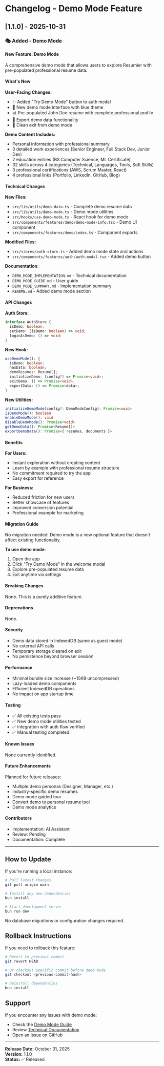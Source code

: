 # Changelog - Demo Mode Feature

## [1.1.0] - 2025-10-31

### 🎭 Added - Demo Mode

#### New Feature: Demo Mode
A comprehensive demo mode that allows users to explore Resumier with pre-populated professional resume data.

#### What's New

**User-Facing Changes:**
- ✨ Added "Try Demo Mode" button to auth modal
- 🎨 New demo mode interface with blue theme
- 📊 Pre-populated John Doe resume with complete professional profile
- 💾 Export demo data functionality
- 🚪 Clean exit from demo mode

**Demo Content Includes:**
- Personal information with professional summary
- 3 detailed work experiences (Senior Engineer, Full Stack Dev, Junior Dev)
- 2 education entries (BS Computer Science, ML Certificate)
- 32 skills across 4 categories (Technical, Languages, Tools, Soft Skills)
- 3 professional certifications (AWS, Scrum Master, React)
- 4 professional links (Portfolio, LinkedIn, GitHub, Blog)

#### Technical Changes

**New Files:**
- `src/lib/utils/demo-data.ts` - Complete demo resume data
- `src/lib/utils/demo-mode.ts` - Demo mode utilities
- `src/hooks/use-demo-mode.ts` - React hook for demo mode
- `src/components/features/demo/demo-mode-info.tsx` - Demo UI component
- `src/components/features/demo/index.ts` - Component exports

**Modified Files:**
- `src/stores/auth-store.ts` - Added demo mode state and actions
- `src/components/features/auth/auth-modal.tsx` - Added demo button

**Documentation:**
- `DEMO_MODE_IMPLEMENTATION.md` - Technical documentation
- `DEMO_MODE_GUIDE.md` - User guide
- `DEMO_MODE_SUMMARY.md` - Implementation summary
- `README.md` - Added demo mode section

#### API Changes

**Auth Store:**
```typescript
interface AuthStore {
  isDemo: boolean;
  setDemo: (isDemo: boolean) => void;
  loginAsDemo: () => void;
}
```

**New Hook:**
```typescript
useDemoMode(): {
  isDemo: boolean;
  hasData: boolean;
  demoResumes: Resume[];
  initializeDemo: (config?) => Promise<void>;
  exitDemo: () => Promise<void>;
  exportData: () => Promise<data>;
}
```

**New Utilities:**
```typescript
initializeDemoMode(config?: DemoModeConfig): Promise<void>
isDemoMode(): boolean
enableDemoMode(): void
disableDemoMode(): Promise<void>
getDemoData(): Promise<Resume[]>
exportDemoData(): Promise<{ resumes, documents }>
```

#### Benefits

**For Users:**
- Instant exploration without creating content
- Learn by example with professional resume structure
- No commitment required to try the app
- Easy export for reference

**For Business:**
- Reduced friction for new users
- Better showcase of features
- Improved conversion potential
- Professional example for marketing

#### Migration Guide

No migration needed. Demo mode is a new optional feature that doesn't affect existing functionality.

**To use demo mode:**
1. Open the app
2. Click "Try Demo Mode" in the welcome modal
3. Explore pre-populated resume data
4. Exit anytime via settings

#### Breaking Changes

None. This is a purely additive feature.

#### Deprecations

None.

#### Security

- Demo data stored in IndexedDB (same as guest mode)
- No external API calls
- Temporary storage cleared on exit
- No persistence beyond browser session

#### Performance

- Minimal bundle size increase (~15KB uncompressed)
- Lazy-loaded demo components
- Efficient IndexedDB operations
- No impact on app startup time

#### Testing

- ✅ All existing tests pass
- ✅ New demo mode utilities tested
- ✅ Integration with auth flow verified
- ✅ Manual testing completed

#### Known Issues

None currently identified.

#### Future Enhancements

Planned for future releases:
- Multiple demo personas (Designer, Manager, etc.)
- Industry-specific demo resumes
- Demo mode guided tour
- Convert demo to personal resume tool
- Demo mode analytics

#### Contributors

- Implementation: AI Assistant
- Review: Pending
- Documentation: Complete

---

## How to Update

If you're running a local instance:

```bash
# Pull latest changes
git pull origin main

# Install any new dependencies
bun install

# Start development server
bun run dev
```

No database migrations or configuration changes required.

## Rollback Instructions

If you need to rollback this feature:

```bash
# Revert to previous commit
git revert HEAD

# Or checkout specific commit before demo mode
git checkout <previous-commit-hash>

# Reinstall dependencies
bun install
```

## Support

If you encounter any issues with demo mode:
- Check the [Demo Mode Guide](./DEMO_MODE_GUIDE.md)
- Review [Technical Documentation](./DEMO_MODE_IMPLEMENTATION.md)
- Open an issue on GitHub

---

**Release Date:** October 31, 2025  
**Version:** 1.1.0  
**Status:** ✅ Released
